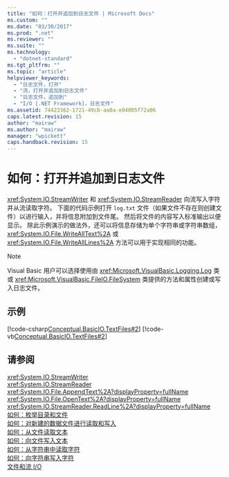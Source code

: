 ```yaml
---
title: "如何：打开并追加到日志文件 | Microsoft Docs"
ms.custom: ""
ms.date: "03/30/2017"
ms.prod: ".net"
ms.reviewer: ""
ms.suite: ""
ms.technology: 
  - "dotnet-standard"
ms.tgt_pltfrm: ""
ms.topic: "article"
helpviewer_keywords: 
  - "日志文件，打开"
  - "流，打开并追加到日志文件"
  - "日志文件，追加到"
  - "I/O [.NET Framework]，日志文件"
ms.assetid: 74423362-1721-49cb-aa0a-e04005f72a06
caps.latest.revision: 15
author: "mairaw"
ms.author: "mairaw"
manager: "wpickett"
caps.handback.revision: 15
---
```

# 如何：打开并追加到日志文件
<xref:System.IO.StreamWriter> 和 <xref:System.IO.StreamReader> 向流写入字符并从流读取字符。  下面的代码示例打开 `log.txt` 文件（如果文件不存在则创建文件）以进行输入，并将信息附加到文件尾。  然后将文件的内容写入标准输出以便显示。  除此示例演示的做法外，还可以将信息存储为单个字符串或字符串数组，<xref:System.IO.File.WriteAllText%2A> 或 <xref:System.IO.File.WriteAllLines%2A> 方法可以用于实现相同的功能。  
  
> [!NOTE]
>  Visual Basic 用户可以选择使用由 <xref:Microsoft.VisualBasic.Logging.Log> 类或 <xref:Microsoft.VisualBasic.FileIO.FileSystem> 类提供的方法和属性创建或写入日志文件。  
  
## 示例  
 [!code-csharp[Conceptual.BasicIO.TextFiles#2](../../../samples/snippets/csharp/VS_Snippets_CLR/conceptual.basicio.textfiles/cs/source2.cs#2)]
 [!code-vb[Conceptual.BasicIO.TextFiles#2](../../../samples/snippets/visualbasic/VS_Snippets_CLR/conceptual.basicio.textfiles/vb/source2.vb#2)]  
  
## 请参阅  
 <xref:System.IO.StreamWriter>   
 <xref:System.IO.StreamReader>   
 <xref:System.IO.File.AppendText%2A?displayProperty=fullName>   
 <xref:System.IO.File.OpenText%2A?displayProperty=fullName>   
 <xref:System.IO.StreamReader.ReadLine%2A?displayProperty=fullName>   
 [如何：枚举目录和文件](../../../docs/standard/io/how-to-enumerate-directories-and-files.md)   
 [如何：对新建的数据文件进行读取和写入](../../../docs/standard/io/how-to-read-and-write-to-a-newly-created-data-file.md)   
 [如何：从文件读取文本](../../../docs/standard/io/how-to-read-text-from-a-file.md)   
 [如何：向文件写入文本](../../../docs/standard/io/how-to-write-text-to-a-file.md)   
 [如何：从字符串中读取字符](../../../docs/standard/io/how-to-read-characters-from-a-string.md)   
 [如何：向字符串写入字符](../../../docs/standard/io/how-to-write-characters-to-a-string.md)   
 [文件和流 I\/O](../../../docs/standard/io/index.md)